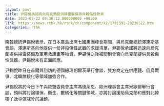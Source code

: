 ```yaml
---
layout: post
title: 尹錫悅承諾將向烏克蘭提供掃雷裝備等非殺傷性物資
date: 2023-05-22 09:36:12.000000000 +08:00
link: https://news.rthk.hk/rthk/ch/component/k2/1701591-20230522.htm
categories: rthk
---
```


南韓總統尹錫悅表示，在日本廣島出席七國集團峰會期間，與烏克蘭總統澤連斯基會談，澤連斯基向他提供一份非殺傷性武器的求援清單，尹錫悅承諾將迅速向烏克蘭提供掃雷裝備及軍用救護車等物資。尹錫悅之後被問到會否向烏克蘭提供具殺傷性武器，尹錫悅未有正面回應。

尹錫悅昨日在首爾與到訪的德國總理朔爾茨舉行會談，雙方商定在供應鏈、俄烏戰爭、北韓無核化等領域加強合作。

尹錫悅將於今日下午與歐盟委員會主席馮德萊恩、歐洲理事會主席米歇爾舉行會談，預料將討論環保、衛生、數碼化等關鍵領域，亦將討論援助烏克蘭和應對北韓核子及導彈威脅的議題。
